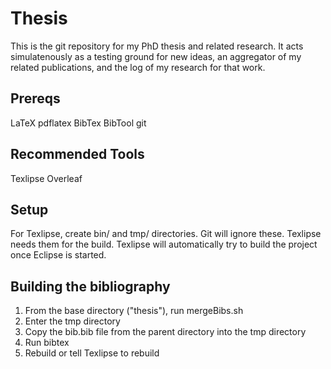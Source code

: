 # Thesis

This is the git repository for my PhD thesis and related research. It acts simulatenously as a testing ground for new ideas, an aggregator of my related publications, and the log of my research for that work.

## Prereqs

LaTeX
pdflatex
BibTex
BibTool
git

## Recommended Tools

Texlipse
Overleaf

## Setup

For Texlipse, create bin/ and tmp/ directories. Git will ignore these. Texlipse needs them for the build. Texlipse will automatically try to build the project once Eclipse is started. 

## Building the bibliography

1) From the base directory ("thesis"), run mergeBibs.sh
2) Enter the tmp directory
3) Copy the bib.bib file from the parent directory into the tmp directory
4) Run bibtex
5) Rebuild or tell Texlipse to rebuild